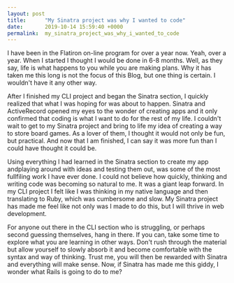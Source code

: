 ```yaml
---
layout: post
title:      "My Sinatra project was why I wanted to code"
date:       2019-10-14 15:59:40 +0000
permalink:  my_sinatra_project_was_why_i_wanted_to_code
---
```



I have been in the Flatiron on-line program for over a year now.  Yeah, over a year.  When I started I thought I would be done in 6-8 months.  Well, as they say, life is what happens to you while you are making plans.  Why it has taken me this long is not the focus of this Blog, but one thing is certain.  I wouldn't have it any other way.  

After I finished my CLI project and began the Sinatra section, I quickly realized that what I was hoping for was about to happen.  Sinatra and ActiveRecord opened my eyes to the wonder of creating apps and it only confirmed that coding is what I want to do for the rest of my life.  I couldn't wait to get to my Sinatra project and bring to life my idea of creating a way to store board games.  As a lover of them, I thought it would not only be fun, but practical.  And now that I am finished, I can say it was more fun than I could have thought it could be.  

Using everything I had learned in the Sinatra section to create my app andplaying around with ideas and testing them out, was some of the most fullfiling work I have ever done.  I could not believe how quickly, thinking and writing code was becoming so natural to me.  It was a giant leap forward.  In my CLI project  I felt like I was thinking in my native language and then translating to Ruby, which was cumbersome and slow.  My Sinatra project has made me feel like not only was I made to do this, but I will thrive in web development.  

For anyone out there in the CLI section who is struggling, or perhaps second guessing themselves, hang in there.  If you can, take some time to explore what you are learning in other ways.  Don't rush through the material but allow yourself to slowly absorb it and become comfortable with the syntax and way of thinking.  Trust me, you will then be rewarded with Sinatra and everything will make sense.  Now, if Sinatra has made me this giddy, I wonder what Rails is going to do to me?
